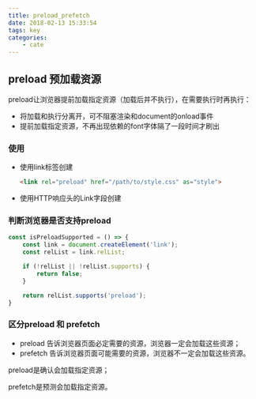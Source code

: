 ```yaml
---
title: preload_prefetch
date: 2018-02-13 15:33:54
tags: key
categories:
    - cate
---
```


## preload 预加载资源

preload让浏览器提前加载指定资源（加载后并不执行），在需要执行时再执行：

- 将加载和执行分离开，可不阻塞渲染和document的onload事件
- 提前加载指定资源，不再出现依赖的font字体隔了一段时间才刷出

### 使用

- 使用link标签创建

  ```html
  <link rel="preload" href="/path/to/style.css" as="style">
  ```

- 使用HTTP响应头的Link字段创建

### 判断浏览器是否支持preload

```js
const isPreloadSupported = () => {
    const link = document.createElement('link');
    const relList = link.relList;

    if (!relList || !relList.supports) {
        return false;
    }

    return relList.supports('preload');
}
```

### 区分preload 和 prefetch

- preload 告诉浏览器页面必定需要的资源，浏览器一定会加载这些资源；
- prefetch 告诉浏览器页面可能需要的资源，浏览器不一定会加载这些资源。

preload是确认会加载指定资源；

prefetch是预测会加载指定资源。